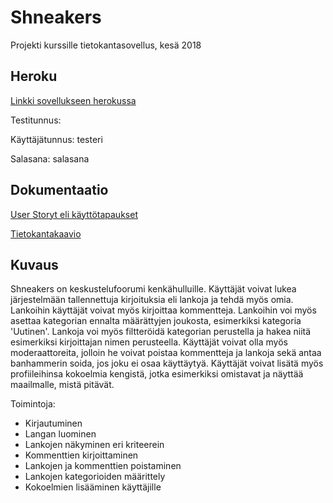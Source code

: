 # Shneakers

Projekti kurssille tietokantasovellus, kesä 2018

## Heroku

[Linkki sovellukseen herokussa](https://shneakers.herokuapp.com/)

Testitunnus:

Käyttäjätunnus: testeri

Salasana: salasana

## Dokumentaatio


[User Storyt eli käyttötapaukset](https://github.com/OlliJ5/Shneakers/blob/master/documentation/userStories.md)

[Tietokantakaavio](https://github.com/OlliJ5/Shneakers/blob/master/documentation/Tietokantakaavio.png)

## Kuvaus

Shneakers on keskustelufoorumi kenkähulluille. Käyttäjät voivat lukea järjestelmään tallennettuja kirjoituksia eli lankoja ja tehdä myös omia. Lankoihin käyttäjät voivat myös kirjoittaa kommentteja. Lankoihin voi myös asettaa kategorian ennalta määrättyjen joukosta, esimerkiksi kategoria 'Uutinen'. Lankoja voi myös filtteröidä kategorian perustella ja hakea niitä esimerkiksi kirjoittajan nimen perusteella. Käyttäjät voivat olla myös moderaattoreita, jolloin he voivat poistaa kommentteja ja lankoja sekä antaa banhammerin soida, jos joku ei osaa käyttäytyä. Käyttäjät voivat lisätä myös profiileihinsa kokoelmia kengistä, jotka esimerkiksi omistavat ja näyttää maailmalle, mistä pitävät.

Toimintoja:
* Kirjautuminen
* Langan luominen
* Lankojen näkyminen eri kriteerein
* Kommenttien kirjoittaminen
* Lankojen ja kommenttien poistaminen
* Lankojen kategorioiden määrittely
* Kokoelmien lisääminen käyttäjille
